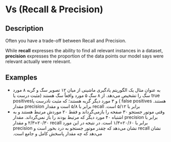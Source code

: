 # Vs (Recall & Precision)

## Description

Often you have a trade-off between Recall and Precision.

While **recall** expresses the ability to find all relevant instances in a dataset, **precision** expresses the proportion of the data points our model says were relevant actually were relevant.

## Examples

- <span dir="rtl">به عنوان مثال یک الگوریتم یادگیری ماشینی از میان ۱۲ تصویر سگ و گربه ۸ مورد سگ را تشخیص می‌دهد. از ۸ سگ ۵ مورد واقعاً سگ هستند (مثبت درست یا</span> <span dir="ltr">true positives</span><span dir="rtl">) و ۳ مورد دیگر گربه هستند؛ که مثبت نادرست یا</span> <span dir="ltr">false positives</span> <span dir="rtl">هستند. مقدار</span> <span dir="ltr">precision</span> <span dir="rtl">برابر با ۵/۸ است و مقدار</span> <span dir="ltr">recall</span> <span dir="rtl">برابر با ۵/۱۲ است.</span>
- <span dir="rtl">وقتی موتور جستجو ۳۰ صفحه را بازمی‌گرداند و فقط ۲۰ موردش مرتبط هستند و به اشتباه ۴۰ مورد دیگر که مرتبط بودند را باز نمی‌گرداند. مقدار</span> <span dir="ltr">precision</span> <span dir="rtl">برابر با ۲۰/۳۰=۲/۳ و مقدار</span> <span dir="ltr">recall</span> <span dir="rtl">برابر با ۲۰/۶۰=۱/۳ است. در نتیجه در این مورد</span> <span dir="ltr">precision</span> <span dir="rtl">نشان می‌دهد که چقدر موتور جستجو به درد بخور است و</span> <span dir="ltr">recall</span> <span dir="rtl">نشان می‌دهد که چه مقدار پاسخش کامل و جامع است.</span><span dir="ltr"></span>
